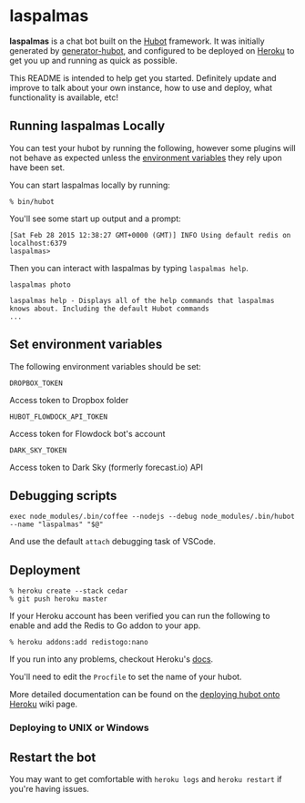 # laspalmas

**laspalmas** is a chat bot built on the [Hubot][hubot] framework. It was
initially generated by [generator-hubot][generator-hubot], and configured to be
deployed on [Heroku][heroku] to get you up and running as quick as possible.

This README is intended to help get you started. Definitely update and improve
to talk about your own instance, how to use and deploy, what functionality is
available, etc!

[heroku]: http://www.heroku.com
[hubot]: http://hubot.github.com
[generator-hubot]: https://github.com/github/generator-hubot

## Running laspalmas Locally

You can test your hubot by running the following, however some plugins will not
behave as expected unless the [environment variables](#configuration) they rely
upon have been set.

You can start laspalmas locally by running:

    % bin/hubot

You'll see some start up output and a prompt:

    [Sat Feb 28 2015 12:38:27 GMT+0000 (GMT)] INFO Using default redis on localhost:6379
    laspalmas>

Then you can interact with laspalmas by typing `laspalmas help`.

    laspalmas photo 

    laspalmas help - Displays all of the help commands that laspalmas knows about. Including the default Hubot commands
    ...

## Set environment variables

The following environment variables should be set:

    DROPBOX_TOKEN
Access token to Dropbox folder

    HUBOT_FLOWDOCK_API_TOKEN
Access token for Flowdock bot's account

    DARK_SKY_TOKEN
Access token to Dark Sky (formerly forecast.io)  API

## Debugging scripts

    exec node_modules/.bin/coffee --nodejs --debug node_modules/.bin/hubot --name "laspalmas" "$@"

And use the default `attach` debugging task of VSCode.

## Deployment

    % heroku create --stack cedar
    % git push heroku master

If your Heroku account has been verified you can run the following to enable
and add the Redis to Go addon to your app.

    % heroku addons:add redistogo:nano

If you run into any problems, checkout Heroku's [docs][heroku-node-docs].

You'll need to edit the `Procfile` to set the name of your hubot.

More detailed documentation can be found on the [deploying hubot onto
Heroku][deploy-heroku] wiki page.

### Deploying to UNIX or Windows

[heroku-node-docs]: http://devcenter.heroku.com/articles/node-js
[deploy-heroku]: https://github.com/github/hubot/blob/master/docs/deploying/heroku.md

## Restart the bot

You may want to get comfortable with `heroku logs` and `heroku restart` if
you're having issues.
